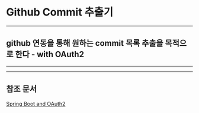 # Github Commit 추출기
-- --
## github 연동을 통해 원하는 commit 목록 추출을 목적으로 한다 - with OAuth2
-- --

-- --
## 참조 문서
[Spring Boot and OAuth2](https://spring.io/guides/tutorials/spring-boot-oauth2/#github-register-application)